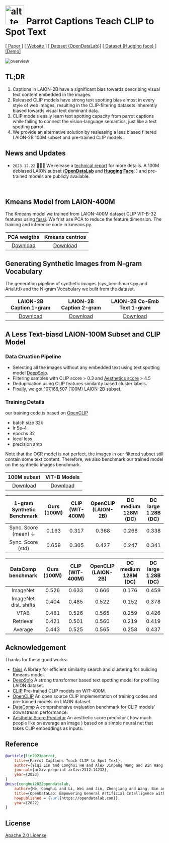 # <img src="assets/parrot.jpg" alt="alt_text" width="60"> Parrot Captions Teach CLIP to Spot Text 

[[ Paper ]](https://arxiv.org/abs/2312.14232) [[ Website ]](https://linyq17.github.io/CLIP-Parrot-Bias/) [[ Dataset (OpenDataLab)]](https://openxlab.org.cn/datasets/opendatalab-linyiqi/LAION-text-debiased-100M) [[ Dataset (Hugging face) ]](https://huggingface.co/datasets/linyq/laion_text_debiased_100M)
[[Demo]](https://huggingface.co/spaces/linyq/CLIP-Parrot-Bias)

![overview](assets/overview.png)

## TL;DR
 
1. Captions in LAION-2B have a significant bias towards describing visual text content embedded in the images.
2. Released CLIP models have strong text spotting bias almost in every style of web images, resulting in the CLIP-filtering datasets inherently biased towards visual text dominant data.
3. CLIP models easily learn text spotting capacity from parrot captions while failing to connect the vision-language semantics, just like a text spotting parrot.
4. We provide an alternative solution by realeasing a less biased filtered LAION-2B 100M subset and pre-trained CLIP models.


## News and Updates
* ```2023.12.22``` 🎉🎉🎉 We release a [technical report]() for more details.
A 100M debiased LAION subset ([**OpenDataLab**](https://openxlab.org.cn/datasets/opendatalab-linyiqi/LAION-text-debiased-100M) and [**Hugging Face**](https://huggingface.co/datasets/linyq/laion_text_debiased_100M). ) and pre-trained models are publicly available.
</br>

## Kmeans Model from LAION-400M

The Kmeans model we trained from LAION-400M dataset CLIP ViT-B-32 features using [fassi](https://github.com/facebookresearch/faiss).
We frist use PCA to reduce the feature dimension.
The training and inference code in kmeans.py.

| PCA weigths | Kmeans centrios |
:---:|:---:
 [Download](https://drive.google.com/file/d/1zJsTGZjtNIoIxbXBjlAXqCJb3AKzjg-0/view?usp=drive_link) | [Download](https://drive.google.com/file/d/1pP5GCBMQTeL34-7uOyundHkkCE-A8xRF/view?usp=drive_link)

## Generating Synthetic Images from N-gram Vocabulary
The generation pipeline of synthetic images (sys_benchmark.py and Arial.ttf) and the N-gram Vocabulary we bulit from the dataset.

| LAION-2B Caption 1-gram | LAION-2B Caption 2-gram | LAION-2B Co-Emb Text 1-gram |
:---:|:---:|:---:
 [Download](https://drive.google.com/file/d/1vFUBQX-cK9JzADuhUa--v7iqQZHElWq_/view?usp=drive_link) | [Download](https://drive.google.com/file/d/1EZJdSOE0QoRvNLVcqfebo73IUfpE_bW-/view?usp=drive_link) | [Download](https://drive.google.com/file/d/1L8VMHXXsPg9niikUPBObw2ZEcb3yurTI/view?usp=drive_link)


## A Less Text-biasd LAION-100M Subset and CLIP Model
### Data Cruation Pipeline
- Selecting all the images without any embedded text using text spotting model [DeepSolo](https://github.com/ViTAE-Transformer/DeepSolo).
- Filtering samples with CLIP score > 0.3 and [Aesthetics score](https://github.com/christophschuhmann/improved-aesthetic-predictor) > 4.5
- Deduplication using CLIP features similarity based cluster labels.
- Finally, we got 107,166,507 (100M) LAION-2B subset.

### Training Details
our training code is based on [OpenCLIP](https://github.com/mlfoundations/open_clip)
- batch size 32k
- lr 5e-4
- epochs 32
- local loss
- precision amp

Note that the OCR model is not perfect, the images in our filtered subset still contain some text content.
Therefore, we also benchmark our trained model on the synthetic images benchmark.

| 100M subset | ViT-B Models |
:---:|:---:
 [Download](https://huggingface.co/datasets/linyq/laion_text_debiased_100M) | [Download](https://drive.google.com/file/d/1yhkaJJCSViUdfXK3o6LnKyvL1LucwtXc/view?usp=sharing)

|  1-gram Synthetic Benchmark | Ours <br>(100M) | CLIP <br>(WIT-400M)| OpenCLIP <br>(LAION-2B)| DC medium  <br> 128M (DC) | DC large <br> 1.28B (DC)
:---:|:---:|:---:|:---:|:---:|:---:
| Sync. Score (mean) $\downarrow$| 0.163 | 0.317 | 0.368 | 0.268 | 0.338 |
| Sync. Score (std) | 0.659 | 0.305 | 0.427 | 0.247 | 0.341 |

|  DataComp benchmark | Ours <br>(100M) | CLIP <br>(WIT-400M)| OpenCLIP <br>(LAION-2B)| DC medium  <br> 128M (DC) | DC large <br> 1.28B (DC)
:---:|:---:|:---:|:---: |:---:|:---:
| ImageNet | 0.526 | 0.633 | 0.666 | 0.176 | 0.459 |
| ImageNet dist. shifts | 0.404  | 0.485 | 0.522 | 0.152|0.378|
| VTAB | 0.481 | 0.526 | 0.565 | 0.259|0.426|
| Retrieval | 0.421 | 0.501 | 0.560 | 0.219 | 0.419 |
| Average | 0.443 | 0.525 | 0.565 | 0.258 | 0.437 |

## Acknowledgement
Thanks for these good works:
+ [faiss](https://github.com/facebookresearch/faiss) A library for efficient similarity search and clustering for buliding Kmeans model.
+ [DeepSolo](https://github.com/ViTAE-Transformer/DeepSolo) A strong transformer based text spotting model for profilling LAION dataset.
+ [CLIP](https://github.com/OpenAI/CLIP) Pre-trained CLIP models on WIT-400M.
+ [OpenCLIP](https://github.com/mlfoundations/open_clip) An open source  CLIP implementation of training codes and pre-trained models on LIAON dataset.
+ [DataComp](https://github.com/mlfoundations/datacomp) A comprehensive evaluation benchmark for CLIP models' downstream performance.
+ [Aesthetic Score Predictor](https://github.com/christophschuhmann/improved-aesthetic-predictor) An aesthetic score predictor ( how much people like on average an image ) based on a simple neural net that takes CLIP embeddings as inputs.


## Reference
```bibtex
@article{lin2023parrot,
    title={Parrot Captions Teach CLIP to Spot Text}, 
    author={Yiqi Lin and Conghui He and Alex Jinpeng Wang and Bin Wang and Weijia Li and Mike Zheng Shou},
    journal={arXiv preprint arXiv:2312.14232},
    year={2023}
}
@misc{conghui2022opendatalab,
    author={He, Conghui and Li, Wei and Jin, Zhenjiang and Wang, Bin and Xu, Chao and Lin, Dahua},
    title={OpenDataLab: Empowering General Artificial Intelligence with Open Datasets},
    howpublished = {\url{https://opendatalab.com}},
    year={2022}
}
```


## License
[Apache 2.0 License](LICENSE.md)
